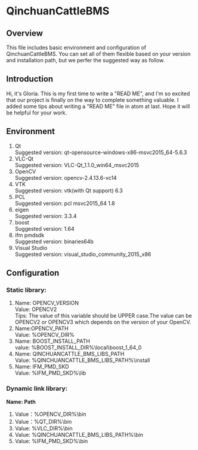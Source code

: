 # QinchuanCattleBMS

## Overview

This file includes basic environment and configuration of QinchuanCattleBMS. You can set all of them flexible based on your version and installation path, but we perfer the suggested way as follow.

## Introduction

Hi, it's Gloria. This is my first time to write a "READ ME", and I'm so excited that our project is finally on the way to complete something valuable. I added some tips about writing a "READ ME" file in atom at last. Hope it will be helpful for your work.

## Environment

1. Qt    
Suggested version: qt-opensource-windows-x86-msvc2015_64-5.6.3
2. VLC-Qt     
Suggested version: VLC-Qt_1.1.0_win64_msvc2015
3. OpenCV     
Suggested version: opencv-2.4.13.6-vc14
4. VTK    
Suggested version: vtk(with Qt support) 6.3
5. PCL    
Suggested version: pcl msvc2015_64 1.8
3. eigen    
Suggested version: 3.3.4
3. boost    
Suggested version: 1.64
3. ifm pmdsdk   
Suggested version: binaries64b
4. Visual Studio    
Suggested version: visual_studio_community_2015_x86

## Configuration

### Static library:

1. Name: OPENCV_VERSION     
   Value: OPENCV2     
   Tips: The value of this variable should be UPPER case.The value can be OPENCV2 or OPENCV3 which depends on the version of your OpenCV.
1. Name:OPENCV_PATH     
   Value: %OPENCV_DIR%
1. Name: BOOST_INSTALL_PATH     
   value: %BOOST_INSTALL_DIR%\local\boost_1_64_0
1. Name: QINCHUANCATTLE_BMS_LIBS_PATH                
   Value: %QINCHUANCATTLE_BMS_LIBS_PATH%\install
1. Name: IFM_PMD_SKD    
   Value: %IFM_PMD_SKD%\lib

### Dynamic link library:

**Name: Path**
1. Value：%OPENCV_DIR%\bin
1. Value：%QT_DIR%\bin
1. Value: %VLC_DIR%\bin
1. Value: %QINCHUANCATTLE_BMS_LIBS_PATH%\bin
1. Value: %IFM_PMD_SKD%\bin
